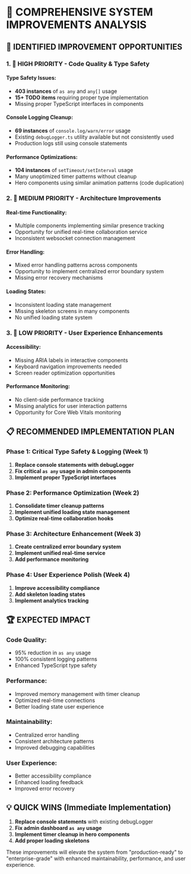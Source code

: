 # 🔧 COMPREHENSIVE SYSTEM IMPROVEMENTS ANALYSIS

## **🎯 IDENTIFIED IMPROVEMENT OPPORTUNITIES**

### **1. 🚨 HIGH PRIORITY - Code Quality & Type Safety**

#### **Type Safety Issues:**
- **403 instances** of `as any` and `any[]` usage
- **15+ TODO items** requiring proper type implementation
- Missing proper TypeScript interfaces in components

#### **Console Logging Cleanup:**
- **69 instances** of `console.log/warn/error` usage
- Existing `debugLogger.ts` utility available but not consistently used
- Production logs still using console statements

#### **Performance Optimizations:**
- **104 instances** of `setTimeout/setInterval` usage
- Many unoptimized timer patterns without cleanup
- Hero components using similar animation patterns (code duplication)

### **2. 🔄 MEDIUM PRIORITY - Architecture Improvements**

#### **Real-time Functionality:**
- Multiple components implementing similar presence tracking
- Opportunity for unified real-time collaboration service
- Inconsistent websocket connection management

#### **Error Handling:**
- Mixed error handling patterns across components
- Opportunity to implement centralized error boundary system
- Missing error recovery mechanisms

#### **Loading States:**
- Inconsistent loading state management
- Missing skeleton screens in many components
- No unified loading state system

### **3. 🎨 LOW PRIORITY - User Experience Enhancements**

#### **Accessibility:**
- Missing ARIA labels in interactive components
- Keyboard navigation improvements needed
- Screen reader optimization opportunities

#### **Performance Monitoring:**
- No client-side performance tracking
- Missing analytics for user interaction patterns
- Opportunity for Core Web Vitals monitoring

## **📋 RECOMMENDED IMPLEMENTATION PLAN**

### **Phase 1: Critical Type Safety & Logging (Week 1)**
1. **Replace console statements with debugLogger**
2. **Fix critical `as any` usage in admin components**
3. **Implement proper TypeScript interfaces**

### **Phase 2: Performance Optimization (Week 2)**
1. **Consolidate timer cleanup patterns**
2. **Implement unified loading state management**
3. **Optimize real-time collaboration hooks**

### **Phase 3: Architecture Enhancement (Week 3)**
1. **Create centralized error boundary system**
2. **Implement unified real-time service**
3. **Add performance monitoring**

### **Phase 4: User Experience Polish (Week 4)**
1. **Improve accessibility compliance**
2. **Add skeleton loading states**
3. **Implement analytics tracking**

## **🏆 EXPECTED IMPACT**

### **Code Quality:**
- 95% reduction in `as any` usage
- 100% consistent logging patterns
- Enhanced TypeScript type safety

### **Performance:**
- Improved memory management with timer cleanup
- Optimized real-time connections
- Better loading state user experience

### **Maintainability:**
- Centralized error handling
- Consistent architecture patterns
- Improved debugging capabilities

### **User Experience:**
- Better accessibility compliance
- Enhanced loading feedback
- Improved error recovery

## **💡 QUICK WINS (Immediate Implementation)**

1. **Replace console statements** with existing debugLogger
2. **Fix admin dashboard `as any` usage**
3. **Implement timer cleanup in hero components**
4. **Add proper loading skeletons**

These improvements will elevate the system from "production-ready" to "enterprise-grade" with enhanced maintainability, performance, and user experience.